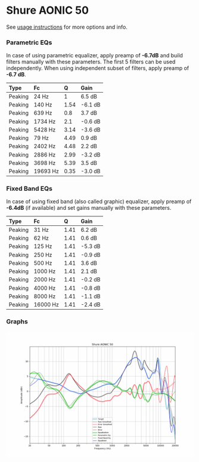 # Shure AONIC 50
See [usage instructions](https://github.com/jaakkopasanen/AutoEq#usage) for more options and info.

### Parametric EQs
In case of using parametric equalizer, apply preamp of **-6.7dB** and build filters manually
with these parameters. The first 5 filters can be used independently.
When using independent subset of filters, apply preamp of **-6.7 dB**.

| Type    | Fc       |    Q | Gain    |
|:--------|:---------|:-----|:--------|
| Peaking | 24 Hz    | 1    | 6.5 dB  |
| Peaking | 140 Hz   | 1.54 | -6.1 dB |
| Peaking | 639 Hz   | 0.8  | 3.7 dB  |
| Peaking | 1734 Hz  | 2.1  | -0.6 dB |
| Peaking | 5428 Hz  | 3.14 | -3.6 dB |
| Peaking | 79 Hz    | 4.49 | 0.9 dB  |
| Peaking | 2402 Hz  | 4.48 | 2.2 dB  |
| Peaking | 2886 Hz  | 2.99 | -3.2 dB |
| Peaking | 3698 Hz  | 5.39 | 3.5 dB  |
| Peaking | 19693 Hz | 0.35 | -3.0 dB |

### Fixed Band EQs
In case of using fixed band (also called graphic) equalizer, apply preamp of **-6.4dB**
(if available) and set gains manually with these parameters.

| Type    | Fc       |    Q | Gain    |
|:--------|:---------|:-----|:--------|
| Peaking | 31 Hz    | 1.41 | 6.2 dB  |
| Peaking | 62 Hz    | 1.41 | 0.6 dB  |
| Peaking | 125 Hz   | 1.41 | -5.3 dB |
| Peaking | 250 Hz   | 1.41 | -0.9 dB |
| Peaking | 500 Hz   | 1.41 | 3.6 dB  |
| Peaking | 1000 Hz  | 1.41 | 2.1 dB  |
| Peaking | 2000 Hz  | 1.41 | -0.2 dB |
| Peaking | 4000 Hz  | 1.41 | -0.8 dB |
| Peaking | 8000 Hz  | 1.41 | -1.1 dB |
| Peaking | 16000 Hz | 1.41 | -2.4 dB |

### Graphs
![](./Shure%20AONIC%2050.png)
